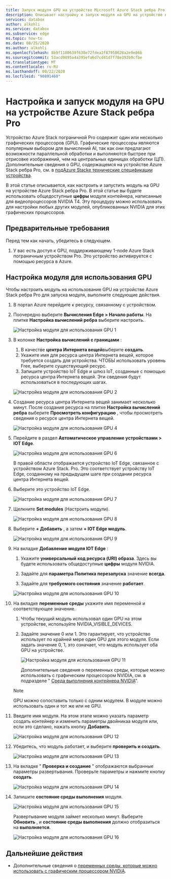 ```yaml
---
title: Запуск модуля GPU на устройстве Microsoft Azure Stack ребра Pro GPU | Документация Майкрософт
description: Описывает настройку и запуск модуля на GPU на устройстве Azure Stack пограничной Pro с помощью портал Azure.
services: databox
author: alkohli
ms.service: databox
ms.subservice: edge
ms.topic: how-to
ms.date: 08/25/2020
ms.author: alkohli
ms.openlocfilehash: 8b9f1180639f638e72fdea2f87958628a2e9e86b
ms.sourcegitcommit: 53acd9895a4a395efa6d7cd41d7f78e392b9cfbe
ms.translationtype: MT
ms.contentlocale: ru-RU
ms.lasthandoff: 09/22/2020
ms.locfileid: "90891460"
---
```

# <a name="configure-and-run-a-module-on-gpu-on-azure-stack-edge-pro-device"></a>Настройка и запуск модуля на GPU на устройстве Azure Stack ребра Pro

Устройство Azure Stack пограничной Pro содержит один или несколько графических процессоров (GPU). Графические процессоры являются популярным выбором для вычислений AI, так как они предлагают возможности параллельной обработки и выполняются быстрее при отрисовке изображений, чем на центральных единицах обработки (ЦП). Дополнительные сведения о GPU, содержащемся на устройстве Azure Stack ребра Pro, см. в [подAzure Stackе технические спецификации устройства](azure-stack-edge-gpu-technical-specifications-compliance.md).

В этой статье описывается, как настроить и запустить модуль на GPU на устройстве Azure Stack ребра Pro. В этой статье вы будете использовать общедоступные **цифры** модуля контейнера, написанные для видеопроцессоров NVIDIA T4. Эту процедуру можно использовать для настройки любых других модулей, опубликованных NVIDIA для этих графических процессоров.


## <a name="prerequisites"></a>Предварительные требования

Перед тем как начать, убедитесь в следующем.

1. У вас есть доступ к GPU, поддерживающему 1-node Azure Stack пограничным устройством Pro. Это устройство активируется с помощью ресурса в Azure.  

## <a name="configure-module-to-use-gpu"></a>Настройка модуля для использования GPU

Чтобы настроить модуль на использование GPU на устройстве Azure Stack ребра Pro для запуска модуля, выполните следующие действия.

1. В портал Azure перейдите к ресурсу, связанному с устройством. 

2. Поочередно выберите **Вычисления Edge > Начало работы**. На плитке **Настройка вычислений ребра** выберите настроить.

    ![Настройка модуля для использования GPU 1](media/azure-stack-edge-j-series-configure-gpu-modules/configure-compute-1.png)

3. В колонке **Настройка вычислений с границами** :

    1. В качестве **центра Интернета вещей**выберите **создать**.
    2. Укажите имя для ресурса центра Интернета вещей, которое требуется создать для устройства. ЧТОБЫ использовать уровень Free, выберите существующий ресурс. 
    3. Запишите устройство IoT Edge и шлюз IoT, созданные с помощью ресурса центра Интернета вещей. Эти сведения будут использоваться в последующих шагах.

    ![Настройка модуля для использования GPU 2](media/azure-stack-edge-j-series-configure-gpu-modules/configure-compute-2.png)

4. Создание ресурса центра Интернета вещей занимает несколько минут. После создания ресурса на плитке **Настройка вычислений ребра** выберите **Просмотреть конфигурацию** , чтобы просмотреть сведения о ресурсе центра Интернета вещей.

    ![Настройка модуля для использования GPU 4](media/azure-stack-edge-j-series-configure-gpu-modules/configure-compute-4.png)

5. Перейдите в раздел **Автоматическое управление устройствами > IOT Edge**.

    ![Настройка модуля для использования GPU 6](media/azure-stack-edge-j-series-configure-gpu-modules/configure-gpu-2.png)

    В правой области отображается устройство IoT Edge, связанное с устройством Azure Stack. Pro. Это соответствует устройству IoT Edge, созданному на предыдущем шаге при создании ресурса центра Интернета вещей. 
    
6. Выберите это устройство IoT Edge.

   ![Настройка модуля для использования GPU 7](media/azure-stack-edge-j-series-configure-gpu-modules/configure-gpu-3.png)

7.  Щелкните **Set modules** (Настроить модули).

    ![Настройка модуля для использования GPU 8](media/azure-stack-edge-j-series-configure-gpu-modules/configure-gpu-4.png)

8. Выберите **+ Добавить** , а затем **+ IOT Edge модуль**. 

    ![Настройка модуля для использования GPU 9](media/azure-stack-edge-j-series-configure-gpu-modules/configure-gpu-5.png)

9. На вкладке **Добавление модуля IOT Edge** :

    1. Укажите **универсальный код ресурса (URI) образа**. Здесь вы будете использовать общедоступные **цифры** модуля NVIDIA. 
    
    2. Задайте для **параметра Политика перезапуска** значение **всегда**.
    
    3. Задайте для **требуемого состояния** значение **работает**.
    
    ![Настройка модуля для использования GPU 10](media/azure-stack-edge-j-series-configure-gpu-modules/configure-gpu-6.png)

10. На вкладке **переменные среды** укажите имя переменной и соответствующее значение. 

    1. Чтобы текущий модуль использовал один GPU на этом устройстве, используйте NVIDIA_VISIBLE_DEVICES. 

    2. Задайте значение 0 или 1. Это гарантирует, что устройство использует по крайней мере один GPU для этого модуля. Если задать значение 0, 1, это означает, что модуль использует оба GPU на устройстве.

        ![Настройка модуля для использования GPU 11](media/azure-stack-edge-j-series-configure-gpu-modules/configure-gpu-7.png)

        Дополнительные сведения о переменных среды, которые можно использовать с графическим процессором NVIDIA, см. в подразделе " [Среда выполнения контейнера NVIDIA](https://github.com/NVIDIA/nvidia-container-runtime#environment-variables-oci-spec)".

    > [!NOTE]
    > GPU можно сопоставить только с одним модулем. В модуле можно использовать один и тот же или не GPU. 

11. Введите имя модуля. На этом этапе можно указать параметр создать контейнер и изменить параметры двойникаа модуля или, если это сделано, нажать кнопку **Добавить**. 

    ![Настройка модуля для использования GPU 12](media/azure-stack-edge-j-series-configure-gpu-modules/configure-gpu-8.png)

12. Убедитесь, что модуль работает, и выберите **проверить и создать**.    

    ![Настройка модуля для использования GPU 13](media/azure-stack-edge-j-series-configure-gpu-modules/configure-gpu-9.png)

13. На вкладке " **Проверка и создание** " отображаются выбранные параметры развертывания. Проверьте параметры и нажмите кнопку **создать**.
    
    ![Настройка модуля для использования GPU 14](media/azure-stack-edge-j-series-configure-gpu-modules/configure-gpu-10.png)

14. Запишите **состояние среды выполнения** модуля. 
    
    ![Настройка модуля для использования GPU 15](media/azure-stack-edge-j-series-configure-gpu-modules/configure-gpu-11.png)

    Развертывание модуля займет несколько минут. Выберите **Обновить** , и **состояние среды выполнения** должно отобразиться на **выполняется**.

    ![Настройка модуля для использования GPU 16](media/azure-stack-edge-j-series-configure-gpu-modules/configure-gpu-12.png)


## <a name="next-steps"></a>Дальнейшие действия

- Дополнительные сведения о [переменных среды, которые можно использовать с графическим процессором NVIDIA](https://github.com/NVIDIA/nvidia-container-runtime#environment-variables-oci-spec).
